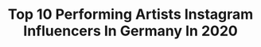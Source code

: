 ---
title: Top 10 Performing Artists Instagram Influencers In Germany In 2020
description: >-
  Find top performing artists Instagram influencers in Germany in 2020. Most popular hashtags: #love #photography #dance #style.
platform: Instagram
profiles:
  - username: "ninadelianin"
    fullname: >-
      Nina de Lianin
    location: "Germany"
    followers: 20063
    engagement: 266
    commentsToLikes: 0.042564
    id: ck5q88rrs4zof0i11tps6w42j
    verified: false
    hashtags: "#sphynxlair, #dennisdiem, #wintergarten, #naturalwoman"
  - username: "benjrose"
    fullname: >-
      Benjamin Rose
    location: "Germany"
    followers: 5219
    engagement: 992
    commentsToLikes: 0.071124
    id: ck5cjvcp7vks60i11rgawcfbe
    verified: false
    hashtags: "#breakthehabit, #rhcp, #forlife, #youawesomepeople"
  - username: "art2face"
    fullname: >-
      Twoface Patrick Williams
    location: "Germany"
    followers: 16294
    engagement: 483
    commentsToLikes: 0.044484
    id: ck0vz2jis6yr50i19okrsrjzm
    verified: false
    hashtags: "#redstairs, #costume, #melody, #trend"
  - username: "philipp.tigris"
    fullname: >-
      Philipp Tigris
    location: "Germany"
    followers: 13556
    engagement: 437
    commentsToLikes: 0.027369
    id: ck55li9d51mx70i112lwdjn53
    verified: false
    hashtags: "#tattoo, #fashion, #likeaboss, #strong"
  - username: "johannes_raab_cellist"
    fullname: >-
      Johannes Raab - official
    location: "Germany"
    followers: 26303
    engagement: 410
    commentsToLikes: 0.027106
    id: ck0vxil8dz2q60i19nrvpynqy
    verified: false
    hashtags: "#bestcoleagues, #spiegelmagazin, #altergrantler, #violadagamba"
  - username: "millonmusic"
    fullname: >-
      MILLON
    location: "Germany"
    followers: 48858
    engagement: 328
    commentsToLikes: 0.071505
    id: ck6tos5iyfsqj0j71fa4j2gv9
    verified: false
    hashtags: "#tourlife, #dance, #captions, #white"
  - username: "debrahjade"
    fullname: >-
      OUT NOW: On & On
    location: "Germany"
    followers: 8324
    engagement: 609
    commentsToLikes: 0.102482
    id: ck0tzxethruu20i19snu1h4ue
    verified: false
    hashtags: "#photoshoot, #vibes, #dressup, #restaurant"
  - username: "jamalcallender"
    fullname: >-
      J A M A L  C A L L E N D E R
    location: "Germany"
    followers: 6245
    engagement: 757
    commentsToLikes: 0.027502
    id: ck5q3cwu4k9b50i11c0vwx7uh
    verified: false
    hashtags: "#vibes, #hotties, #mine, #kevinodayballett"
---
